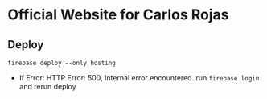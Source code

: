 # Official Website for Carlos Rojas

## Deploy

`firebase deploy --only hosting`

- If Error: HTTP Error: 500, Internal error encountered. run `firebase login` and rerun deploy
